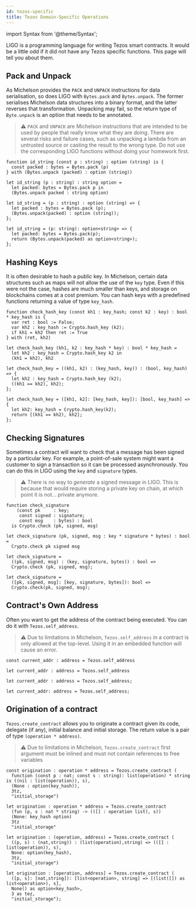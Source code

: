```yaml
---
id: tezos-specific
title: Tezos Domain-Specific Operations
---
```


import Syntax from '@theme/Syntax';

LIGO is a programming language for writing Tezos smart contracts. It
would be a little odd if it did not have any Tezos specific
functions. This page will tell you about them.

## Pack and Unpack

As Michelson provides the `PACK` and `UNPACK` instructions for data
serialisation, so does LIGO with `Bytes.pack` and `Bytes.unpack`.  The
former serialises Michelson data structures into a binary format, and
the latter reverses that transformation. Unpacking may fail, so the
return type of `Byte.unpack` is an option that needs to be annotated.

> ⚠️ `PACK` and `UNPACK` are Michelson instructions that are intended
> to be used by people that really know what they are doing. There are
> several risks and failure cases, such as unpacking a lambda from an
> untrusted source or casting the result to the wrong type. Do not use
> the corresponding LIGO functions without doing your homework first.



<Syntax syntax="pascaligo">

```pascaligo group=a
function id_string (const p : string) : option (string) is {
  const packed : bytes = Bytes.pack (p)
} with (Bytes.unpack (packed) : option (string))
```

</Syntax>
<Syntax syntax="cameligo">

```cameligo group=a
let id_string (p : string) : string option =
  let packed: bytes = Bytes.pack p in
  (Bytes.unpack packed : string option)
```

</Syntax>
<Syntax syntax="reasonligo">

```reasonligo group=a
let id_string = (p : string) : option (string) => {
  let packed : bytes = Bytes.pack (p);
  (Bytes.unpack(packed) : option (string));
};
```

</Syntax>
<Syntax syntax="jsligo">

```jsligo group=a
let id_string = (p: string): option<string> => {
  let packed: bytes = Bytes.pack(p);
  return (Bytes.unpack(packed) as option<string>);
};
```

</Syntax>


## Hashing Keys

It is often desirable to hash a public key. In Michelson, certain data
structures such as maps will not allow the use of the `key` type. Even
if this were not the case, hashes are much smaller than keys, and
storage on blockchains comes at a cost premium. You can hash keys with
a predefined functions returning a value of type `key_hash`.



<Syntax syntax="pascaligo">

```pascaligo group=b
function check_hash_key (const kh1 : key_hash; const k2 : key) : bool * key_hash is {
  var ret : bool := False;
  var kh2 : key_hash := Crypto.hash_key (k2);
  if kh1 = kh2 then ret := True
} with (ret, kh2)
```

</Syntax>
<Syntax syntax="cameligo">

```cameligo group=b
let check_hash_key (kh1, k2 : key_hash * key) : bool * key_hash =
  let kh2 : key_hash = Crypto.hash_key k2 in
  (kh1 = kh2), kh2
```

</Syntax>
<Syntax syntax="reasonligo">

```reasonligo group=b
let check_hash_key = ((kh1, k2) : (key_hash, key)) : (bool, key_hash) => {
  let kh2 : key_hash = Crypto.hash_key (k2);
  ((kh1 == kh2), kh2);
};
```

</Syntax>
<Syntax syntax="jsligo">

```jsligo group=b
let check_hash_key = ([kh1, k2]: [key_hash, key]): [bool, key_hash] => {
  let kh2: key_hash = Crypto.hash_key(k2);
  return [(kh1 == kh2), kh2];
};
```

</Syntax>


## Checking Signatures

Sometimes a contract will want to check that a message has been signed
by a particular key. For example, a point-of-sale system might want a
customer to sign a transaction so it can be processed
asynchronously. You can do this in LIGO using the `key` and
`signature` types.

> ⚠️ There is no way to *generate* a signed message in LIGO. This is
> because that would require storing a private key on chain, at which
> point it is not... private anymore.



<Syntax syntax="pascaligo">

```pascaligo group=c
function check_signature
    (const pk     : key;
     const signed : signature;
     const msg    : bytes) : bool
  is Crypto.check (pk, signed, msg)
```

</Syntax>
<Syntax syntax="cameligo">

```cameligo group=c
let check_signature (pk, signed, msg : key * signature * bytes) : bool =
  Crypto.check pk signed msg
```

</Syntax>
<Syntax syntax="reasonligo">

```reasonligo group=c
let check_signature =
  ((pk, signed, msg) : (key, signature, bytes)) : bool =>
  Crypto.check (pk, signed, msg);
```

</Syntax>
<Syntax syntax="jsligo">

```jsligo group=c
let check_signature =
  ([pk, signed, msg]: [key, signature, bytes]): bool =>
  Crypto.check(pk, signed, msg);
```

</Syntax>


## Contract's Own Address

Often you want to get the address of the contract being executed. You
can do it with `Tezos.self_address`.

> ⚠️ Due to limitations in Michelson, `Tezos.self_address` in a
> contract is only allowed at the top-level. Using it in an embedded
> function will cause an error.



<Syntax syntax="pascaligo">

```pascaligo group=d
const current_addr : address = Tezos.self_address
```

</Syntax>
<Syntax syntax="cameligo">

```cameligo group=d
let current_addr : address = Tezos.self_address
```

</Syntax>
<Syntax syntax="reasonligo">

```reasonligo group=d
let current_addr : address = Tezos.self_address;
```

</Syntax>
<Syntax syntax="jsligo">

```jsligo group=d
let current_addr: address = Tezos.self_address;
```

</Syntax>

## Origination of a contract

`Tezos.create_contract` allows you to originate a contract given its code, delegate (if any), initial balance and initial storage.
The return value is a pair of type `(operation * address)`.

> ⚠️ Due to limitations in Michelson, `Tezos.create_contract` first argument
> must be inlined and must not contain references to free variables

<Syntax syntax="pascaligo">

```pascaligo group=e
const origination : operation * address = Tezos.create_contract (
  function (const p : nat; const s : string): list(operation) * string is ((nil : list(operation)), s),
  (None : option(key_hash)),
  3tz,
  "initial_storage")
```

</Syntax>
<Syntax syntax="cameligo">

```cameligo group=e
let origination : operation * address = Tezos.create_contract
  (fun (p, s : nat * string) -> (([] : operation list), s))
  (None: key_hash option)
  3tz
  "initial_storage"
```

</Syntax>
<Syntax syntax="reasonligo">

```reasonligo group=e
let origination : (operation, address) = Tezos.create_contract (
  ((p, s) : (nat,string)) : (list(operation),string) => (([] : list(operation)), s),
  None: option(key_hash),
  3tz,
  "initial_storage")
```

</Syntax>
<Syntax syntax="jsligo">

```jsligo group=e
let origination : [operation, address] = Tezos.create_contract (
  ([p, s]: [nat,string]): [list<operation>, string] => [(list([]) as list<operation>), s],
  None() as option<key_hash>,
  3 as tez,
  "initial_storage");
```

</Syntax>
